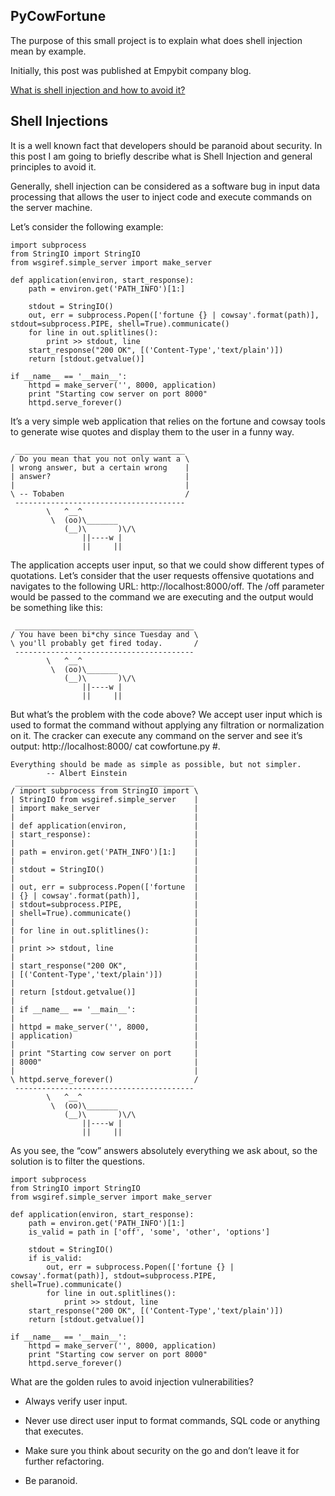 PyCowFortune
------------
The purpose of this small project is to explain what does shell injection mean by example.

Initially, this post was published at Empybit company blog.

[What is shell injection and how to avoid it?][1]


Shell Injections
----------------

It is a well known fact that developers should be paranoid about security. In this post I am going to briefly describe what is Shell Injection and general principles to avoid it.

Generally, shell injection can be considered as a software bug in input data processing that allows the user to inject code and execute commands on the server machine.

Let’s consider the following example:

    import subprocess
    from StringIO import StringIO
    from wsgiref.simple_server import make_server
     
    def application(environ, start_response):
        path = environ.get('PATH_INFO')[1:]
     
        stdout = StringIO()
        out, err = subprocess.Popen(['fortune {} | cowsay'.format(path)], stdout=subprocess.PIPE, shell=True).communicate()
        for line in out.splitlines():
            print >> stdout, line
        start_response("200 OK", [('Content-Type','text/plain')])
        return [stdout.getvalue()]
     
    if __name__ == '__main__':
        httpd = make_server('', 8000, application)
        print "Starting cow server on port 8000"
        httpd.serve_forever()

It’s a very simple web application that relies on the fortune and cowsay tools to generate wise quotes and display them to the user in a funny way.

     ______________________________________
    / Do you mean that you not only want a \
    | wrong answer, but a certain wrong    |
    | answer?                              |
    |                                      |
    \ -- Tobaben                           /
     --------------------------------------
            \   ^__^
             \  (oo)\_______
                (__)\       )\/\
                    ||----w |
                    ||     ||

The application accepts user input, so that we could show different types of quotations. Let’s consider that the user requests offensive quotations and navigates to the following URL: http://localhost:8000/off. The /off parameter would be passed to the command we are executing and the output would be something like this:

     ________________________________________
    / You have been bi*chy since Tuesday and \
    \ you'll probably get fired today.       /
     ----------------------------------------
            \   ^__^
             \  (oo)\_______
                (__)\       )\/\
                    ||----w |
                    ||     ||

But what’s the problem with the code above? We accept user input which is used to format the command without applying any filtration or normalization on it. The cracker can execute any command on the server and see it’s output: http://localhost:8000/ cat cowfortune.py #.

    Everything should be made as simple as possible, but not simpler.
    		-- Albert Einstein
     ________________________________________
    / import subprocess from StringIO import \
    | StringIO from wsgiref.simple_server    |
    | import make_server                     |
    |                                        |
    | def application(environ,               |
    | start_response):                       |
    |                                        |
    | path = environ.get('PATH_INFO')[1:]    |
    |                                        |
    | stdout = StringIO()                    |
    |                                        |
    | out, err = subprocess.Popen(['fortune  |
    | {} | cowsay'.format(path)],            |
    | stdout=subprocess.PIPE,                |
    | shell=True).communicate()              |
    |                                        |
    | for line in out.splitlines():          |
    |                                        |
    | print >> stdout, line                  |
    |                                        |
    | start_response("200 OK",               |
    | [('Content-Type','text/plain')])       |
    |                                        |
    | return [stdout.getvalue()]             |
    |                                        |
    | if __name__ == '__main__':             |
    |                                        |
    | httpd = make_server('', 8000,          |
    | application)                           |
    |                                        |
    | print "Starting cow server on port     |
    | 8000"                                  |
    |                                        |
    \ httpd.serve_forever()                  /
     ----------------------------------------
            \   ^__^
             \  (oo)\_______
                (__)\       )\/\
                    ||----w |
                    ||     ||

As you see, the “cow” answers absolutely everything we ask about, so the solution is to filter the questions.

    import subprocess
    from StringIO import StringIO
    from wsgiref.simple_server import make_server
     
    def application(environ, start_response):
        path = environ.get('PATH_INFO')[1:]
        is_valid = path in ['off', 'some', 'other', 'options']
     
        stdout = StringIO()
        if is_valid:
            out, err = subprocess.Popen(['fortune {} | cowsay'.format(path)], stdout=subprocess.PIPE, shell=True).communicate()
            for line in out.splitlines():
                print >> stdout, line
        start_response("200 OK", [('Content-Type','text/plain')])
        return [stdout.getvalue()]
     
    if __name__ == '__main__':
        httpd = make_server('', 8000, application)
        print "Starting cow server on port 8000"
        httpd.serve_forever()

What are the golden rules to avoid injection vulnerabilities?

* Always verify user input.
* Never use direct user input to format commands, SQL code or anything that executes.
* Make sure you think about security on the go and don’t leave it for further refactoring.
* Be paranoid.


  [1]: http://empybit.com/what-is-shell-injection-and-how-to-avoid-it/
